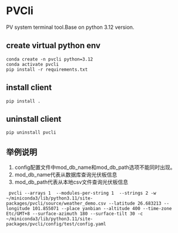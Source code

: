 # PVCli
PV system terminal tool.Base on python 3.12 version.


## create virtual python env
```
conda create -n pvcli python=3.12
conda activate pvcli
pip install -r requirements.txt
```

## install client
```
pip install .
```

## uninstall client
```
pip uninstall pvcli
```



## 举例说明
1. config配置文件中mod_db_name和mod_db_path选项不能同时出现。
2. mod_db_name代表从数据库查询光伏板信息
3. mod_db_path代表从本地csv文件查询光伏板信息
```
 pvcli --arrays 1  --modules-per-string 1  --strings 2 -w ~/miniconda3/lib/python3.11/site-packages/pvcli/source/weather_demo.csv --latitude 26.683213 --longitude 101.855071 --place yanbian --altitude 400 --time-zone Etc/GMT+8 --surface-azimuth 180 --surface-tilt 30 -c ~/miniconda3/lib/python3.11/site-packages/pvcli/config/test/config.yaml
 ```